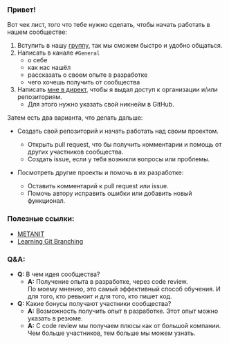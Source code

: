 ### Привет!
Вот чек лист, того что тебе нужно сделать, чтобы начать работать в нашем сообществе:
1. Вступить в нашу [группу](https://t.me/+DrruPRIiV545Mjgy), так мы сможем быстро и удобно общаться.
2. Написать в канале `#General`
   * о себе
   * как нас нашёл
   * рассказать о своем опыте в разработке
   * чего хочешь получить от сообщества
3. Написать [мне в директ](https://t.me/novel_sk), чтобы я выдал доступ к организации и/или репозиториям.
   * Для этого нужно указать свой никнейм в GitHub.

Затем есть два варианта, что делать дальше:
* Создать свой репозиторий и начать работать над своим проектом.
  * Открыть pull request, что бы получить комментарии и помощь от других участников сообщества.
  * Создать issue, если у тебя возникли вопросы или проблемы.


* Посмотреть другие проекты и помочь в их разработке:
  * Оставить комментарий к pull request или issue.
  * Помочь автору исправить ошибки или добавить новый функционал.


### Полезные ссылки:
* [METANIT](https://metanit.com/)
* [Learning Git Branching](https://learngitbranching.js.org/?locale=ru_RU)


### Q&A:
* **Q:** В чем идея сообщества?
  * **A:** Получение опыта в разработке, через code review. <br>
  По моему мнению, это самый эффективный способ обучения. И для того, кто ревьюит и для того, кто пишет код.
* **Q:** Какие бонусы получают участники сообщества?
  * **A:** Возможность получить опыт в разработке. Этот опыт можно указать в резюме.
  * **A:** С code review мы получаем плюсы как от большой компании. Чем больше участников, тем больше мы можем узнать.
